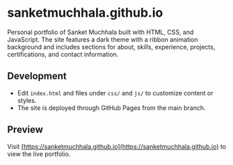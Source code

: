 # sanketmuchhala.github.io

Personal portfolio of Sanket Muchhala built with HTML, CSS, and JavaScript. The site features a dark theme with a ribbon animation background and includes sections for about, skills, experience, projects, certifications, and contact information.

## Development
- Edit `index.html` and files under `css/` and `js/` to customize content or styles.
- The site is deployed through GitHub Pages from the main branch.

## Preview
Visit [https://sanketmuchhala.github.io](https://sanketmuchhala.github.io) to view the live portfolio.
